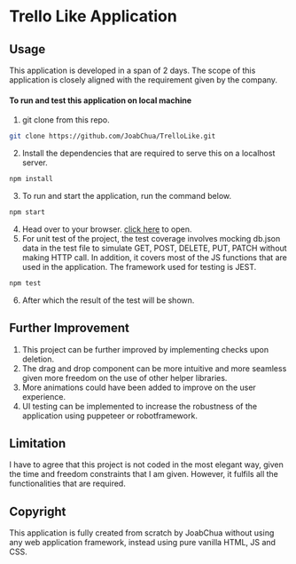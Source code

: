 # Trello Like Application

## Usage

This application is developed in a span of 2 days. The scope of this application is closely aligned with the requirement given by the company.

#### To run and test this application on local machine

1. git clone from this repo.
```bash
git clone https://github.com/JoabChua/TrelloLike.git
```
2. Install the dependencies that are required to serve this on a localhost server.
```bash
npm install
```
3. To run and start the application, run the command below.
```bash
npm start
```
4. Head over to your browser. [click here](http://localhost:8080) to open.
5. For unit test of the project, the test coverage involves mocking db.json data in the test file to simulate GET, POST, DELETE, PUT, PATCH without making HTTP call. In addition, it covers most of the JS functions that are used in the application. The framework used for testing is JEST. 
```bash
npm test
```
6. After which the result of the test will be shown. 

## Further Improvement

1. This project can be further improved by implementing checks upon deletion. 
2. The drag and drop component can be more intuitive and more seamless given more freedom on the use of other helper libraries. 
3. More animations could have been added to improve on the user experience.
4. UI testing can be implemented to increase the robustness of the application using puppeteer or robotframework. 

## Limitation

I have to agree that this project is not coded in the most elegant way, given the time and freedom constraints that I am given. However, it fulfils all the functionalities that are required. 

## Copyright

This application is fully created from scratch by JoabChua without using any web application framework, instead using pure vanilla HTML, JS and CSS. 